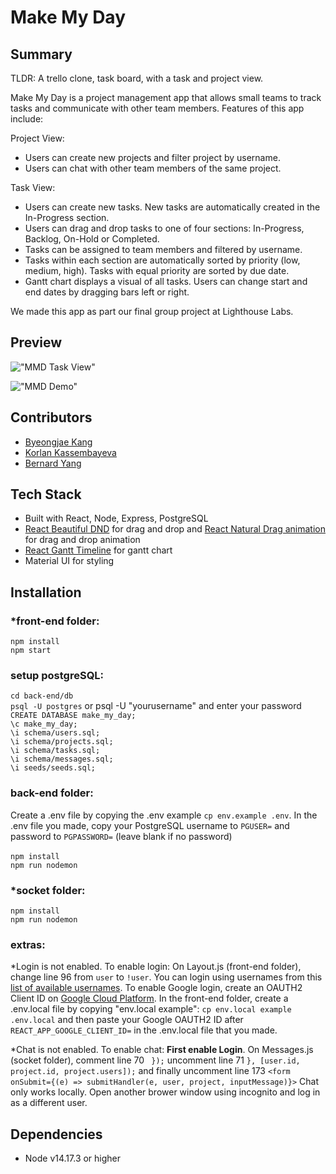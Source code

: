 # Make My Day

## Summary

TLDR: A trello clone, task board, with a task and project view.

Make My Day is a project management app that allows small teams to track tasks and communicate with other team members. Features of this app include:

Project View:

- Users can create new projects and filter project by username.
- Users can chat with other team members of the same project.

Task View:

- Users can create new tasks. New tasks are automatically created in the In-Progress section.
- Users can drag and drop tasks to one of four sections: In-Progress, Backlog, On-Hold or Completed.
- Tasks can be assigned to team members and filtered by username.
- Tasks within each section are automatically sorted by priority (low, medium, high). Tasks with equal priority are sorted by due date.
- Gantt chart displays a visual of all tasks. Users can change start and end dates by dragging bars left or right.

We made this app as part our final group project at Lighthouse Labs.

## Preview

!["MMD Task View"](https://github.com/byeongjae-kang/MakeMyDay/blob/master/front-end/src/images/kanban.png)

!["MMD Demo"](https://github.com/byeongjae-kang/MakeMyDay/blob/master/docs/demo.gif)

## Contributors

- [Byeongjae Kang](https://github.com/byeongjae-kang)
- [Korlan Kassembayeva](https://github.com/Okenai)
- [Bernard Yang](https://github.com/WebDevBernard)

## Tech Stack

- Built with React, Node, Express, PostgreSQL
- [React Beautiful DND](https://github.com/atlassian/react-beautiful-dnd) for drag and drop and [React Natural Drag animation](https://github.com/rokborf/natural-drag-animation-rbdnd) for drag and drop animation
- [React Gantt Timeline](https://github.com/guiqui/react-timeline-gantt) for gantt chart
- Material UI for styling

## Installation

### \*front-end folder:

`npm install`<br />
`npm start`

### setup postgreSQL:

`cd back-end/db`<br />
`psql -U postgres` or psql -U "yourusername" and enter your password<br />
`CREATE DATABASE make_my_day;`<br />
`\c make_my_day;`<br />
`\i schema/users.sql;`<br />
`\i schema/projects.sql;`<br />
`\i schema/tasks.sql;`<br />
`\i schema/messages.sql;`<br />
`\i seeds/seeds.sql;`

### back-end folder:

Create a .env file by copying the .env example `cp env.example .env`. In the .env file you made, copy your PostgreSQL username to `PGUSER=` and password to `PGPASSWORD=` (leave blank if no password)
<br />
<br />
`npm install`<br />
`npm run nodemon`

### \*socket folder:

`npm install`<br />
`npm run nodemon`

### extras:

\*Login is not enabled. To enable login: On Layout.js (front-end folder), change line 96 from `user` to `!user`. You can login using usernames from this [list of available usernames](https://github.com/byeongjae-kang/MakeMyDay/blob/master/back-end/db/seeds/seeds.sql). To enable Google login, create an OAUTH2 Client ID on [Google Cloud Platform](https://console.cloud.google.com/). In the front-end folder, create a .env.local file by copying "env.local example": `cp env.local example .env.local` and then paste your Google OAUTH2 ID after `REACT_APP_GOOGLE_CLIENT_ID=` in the .env.local file that you made.

\*Chat is not enabled. To enable chat: **First enable Login**. On Messages.js (socket folder), comment line 70 ` });` uncomment line 71 `}, [user.id, project.id, project.users]);` and finally uncomment line 173 `<form onSubmit={(e) => submitHandler(e, user, project, inputMessage)}>` Chat only works locally. Open another brower window using incognito and log in as a different user.

## Dependencies

- Node v14.17.3 or higher

